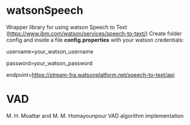 # watsonSpeech
Wrapper library for using watson Speech to Text (https://www.ibm.com/watson/services/speech-to-text/)
Create folder config and inside a file **config.properties** with your watson credentials:

username=your_watson_username

password=your_watson_password

endpoint=https://stream-fra.watsonplatform.net/speech-to-text/api

# VAD

M. H. Moattar and M. M. Homayounpour VAD algorithm implementation
